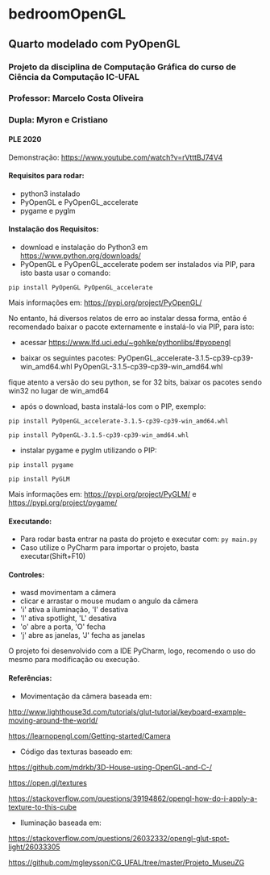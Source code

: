 # bedroomOpenGL
## Quarto modelado com PyOpenGL

### Projeto da disciplina de Computação Gráfica do curso de Ciência da Computação IC-UFAL
### Professor: Marcelo Costa Oliveira
### Dupla: Myron e Cristiano
#### PLE 2020

Demonstração: https://www.youtube.com/watch?v=rVtttBJ74V4


#### Requisitos para rodar:
- python3 instalado
- PyOpenGL e PyOpenGL_accelerate
- pygame e pyglm

#### Instalação dos Requisitos:
- download e instalação do Python3 em https://www.python.org/downloads/
- PyOpenGL e PyOpenGL_accelerate podem ser instalados via PIP, para isto basta usar o comando:

`pip install PyOpenGL PyOpenGL_accelerate`

Mais informações em: https://pypi.org/project/PyOpenGL/

No entanto, há diversos relatos de erro ao instalar dessa forma, então é recomendado baixar o pacote externamente e instalá-lo via PIP, para isto:
- acessar https://www.lfd.uci.edu/~gohlke/pythonlibs/#pyopengl

- baixar os seguintes pacotes:
PyOpenGL_accelerate-3.1.5-cp39-cp39-win_amd64.whl
PyOpenGL-3.1.5-cp39-cp39-win_amd64.whl

fique atento a versão do seu python, se for 32 bits,
baixar os pacotes sendo win32 no lugar de win_amd64

- após o download, basta instalá-los com o PIP, exemplo:

`pip install PyOpenGL_accelerate-3.1.5-cp39-cp39-win_amd64.whl`

`pip install PyOpenGL-3.1.5-cp39-cp39-win_amd64.whl`

- instalar pygame e pyglm utilizando o PIP:

`pip install pygame`

`pip install PyGLM`

Mais informações em: https://pypi.org/project/PyGLM/ e https://pypi.org/project/pygame/

#### Executando:
- Para rodar basta entrar na pasta do projeto e executar com: `py main.py`
- Caso utilize o PyCharm para importar o projeto, basta executar(Shift+F10)

#### Controles:
- wasd movimentam a câmera
- clicar e arrastar o mouse mudam o angulo da câmera
- 'i' ativa a iluminação, 'I' desativa
- 'l' ativa spotlight, 'L' desativa
- 'o' abre a porta, 'O' fecha
- 'j' abre as janelas, 'J' fecha as janelas

O projeto foi desenvolvido com a IDE PyCharm, logo, recomendo o uso do mesmo para modificação ou execução.


#### Referências:
- Movimentação da câmera baseada em: 

http://www.lighthouse3d.com/tutorials/glut-tutorial/keyboard-example-moving-around-the-world/ 

https://learnopengl.com/Getting-started/Camera

- Código das texturas baseado em: 

https://github.com/mdrkb/3D-House-using-OpenGL-and-C-/ 

https://open.gl/textures

https://stackoverflow.com/questions/39194862/opengl-how-do-i-apply-a-texture-to-this-cube

- Iluminação baseada em: 

https://stackoverflow.com/questions/26032332/opengl-glut-spot-light/26033305 

https://github.com/mgleysson/CG_UFAL/tree/master/Projeto_MuseuZG

